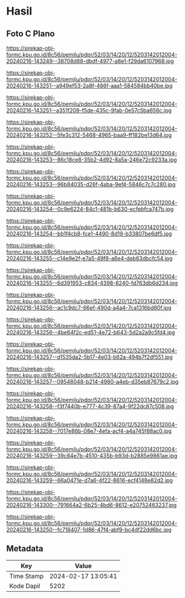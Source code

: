 # Hasil

## Foto C Plano

https://sirekap-obj-formc.kpu.go.id/8c56/pemilu/pdpr/52/03/14/20/12/5203142012004-20240216-143249--38708d68-dbdf-4977-a8e1-f29da6107968.jpg

https://sirekap-obj-formc.kpu.go.id/8c56/pemilu/pdpr/52/03/14/20/12/5203142012004-20240216-143251--a949ef53-2a8f-486f-aaa1-584584bb40be.jpg

https://sirekap-obj-formc.kpu.go.id/8c56/pemilu/pdpr/52/03/14/20/12/5203142012004-20240216-143251--a351f209-f5de-435c-9fab-0e57c5ba656c.jpg

https://sirekap-obj-formc.kpu.go.id/8c56/pemilu/pdpr/52/03/14/20/12/5203142012004-20240216-143252--5fe3c312-5468-4965-baa9-ff182be13d64.jpg

https://sirekap-obj-formc.kpu.go.id/8c56/pemilu/pdpr/52/03/14/20/12/5203142012004-20240216-143253--86c18ce8-35b2-4d92-8a5a-246e72c9233a.jpg

https://sirekap-obj-formc.kpu.go.id/8c56/pemilu/pdpr/52/03/14/20/12/5203142012004-20240216-143253--96b84035-d26f-4aba-9ef4-5846c7c7c280.jpg

https://sirekap-obj-formc.kpu.go.id/8c56/pemilu/pdpr/52/03/14/20/12/5203142012004-20240216-143254--0c9e6224-84c1-481b-b630-ecfebfca747b.jpg

https://sirekap-obj-formc.kpu.go.id/8c56/pemilu/pdpr/52/03/14/20/12/5203142012004-20240216-143254--bb1f4cb8-fce1-4490-8d19-b33807be6df5.jpg

https://sirekap-obj-formc.kpu.go.id/8c56/pemilu/pdpr/52/03/14/20/12/5203142012004-20240216-143255--c14e9e2f-e7a5-49f8-a6e4-deb63dbcfc54.jpg

https://sirekap-obj-formc.kpu.go.id/8c56/pemilu/pdpr/52/03/14/20/12/5203142012004-20240216-143255--6d391953-c834-4398-8240-fd763db6d234.jpg

https://sirekap-obj-formc.kpu.go.id/8c56/pemilu/pdpr/52/03/14/20/12/5203142012004-20240216-143256--ac1c9dc7-66ef-490d-a4a4-7ca1316bd80f.jpg

https://sirekap-obj-formc.kpu.go.id/8c56/pemilu/pdpr/52/03/14/20/12/5203142012004-20240216-143256--4be64f2c-ed51-4e72-b643-5d2a2a9c5fd4.jpg

https://sirekap-obj-formc.kpu.go.id/8c56/pemilu/pdpr/52/03/14/20/12/5203142012004-20240216-143257--d1535da2-5b17-4e03-b62a-494b7f2df551.jpg

https://sirekap-obj-formc.kpu.go.id/8c56/pemilu/pdpr/52/03/14/20/12/5203142012004-20240216-143257--09548048-b214-4980-a4eb-d35eb87679c2.jpg

https://sirekap-obj-formc.kpu.go.id/8c56/pemilu/pdpr/52/03/14/20/12/5203142012004-20240216-143258--f3f7440b-e777-4c39-87a4-9f22dc87c508.jpg

https://sirekap-obj-formc.kpu.go.id/8c56/pemilu/pdpr/52/03/14/20/12/5203142012004-20240216-143258--7017e86b-08e7-4efa-acf4-a4a745f88ac0.jpg

https://sirekap-obj-formc.kpu.go.id/8c56/pemilu/pdpr/52/03/14/20/12/5203142012004-20240216-143259--39c84e7b-4510-435b-b93d-b2885e9861ae.jpg

https://sirekap-obj-formc.kpu.go.id/8c56/pemilu/pdpr/52/03/14/20/12/5203142012004-20240216-143259--66a0471e-d7a6-4f22-8616-ecf4148e82d2.jpg

https://sirekap-obj-formc.kpu.go.id/8c56/pemilu/pdpr/52/03/14/20/12/5203142012004-20240216-143300--791664a2-6b25-4bd6-8612-e20752463237.jpg

https://sirekap-obj-formc.kpu.go.id/8c56/pemilu/pdpr/52/03/14/20/12/5203142012004-20240216-143250--fc718407-1d86-47f4-abf9-bc4df22dd6bc.jpg


## Metadata

| Key        | Value               |
| ---------- | ------------------- |
| Time Stamp | 2024-02-17 13:05:41 |
| Kode Dapil | 5202                |



